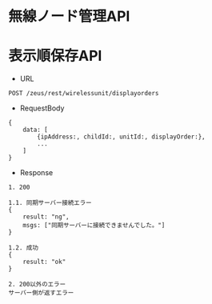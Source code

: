 # 無線ノード管理API

# 表示順保存API
* URL
```
POST /zeus/rest/wirelessunit/displayorders
```

* RequestBody
```
{
    data: [
        {ipAddress:, childId:, unitId:, displayOrder:},
        ...
    ]
}
```

* Response
```
1. 200

1.1. 同期サーバー接続エラー
{
    result: "ng",
    msgs: ["同期サーバーに接続できませんでした。"]
}

1.2. 成功
{
    result: "ok"
}

2. 200以外のエラー
サーバー側が返すエラー
```